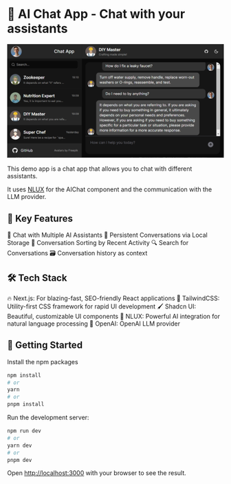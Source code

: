 # 🤖 AI Chat App - Chat with your assistants

![Chat with your assistants demo app](app/opengraph-image.png)

This demo app is a chat app that allows you to chat with different assistants.

It uses [NLUX](https://docs.nlkit.com/nlux/) for the AIChat component and the communication with the LLM provider.

## 🌟 Key Features

🤖 Chat with Multiple AI Assistants
💾 Persistent Conversations via Local Storage
📅 Conversation Sorting by Recent Activity
🔍 Search for Conversations
🗃️ Conversation history as context

## 🛠️ Tech Stack

🔥 Next.js: For blazing-fast, SEO-friendly React applications
🎨 TailwindCSS: Utility-first CSS framework for rapid UI development
🖌️ Shadcn UI: Beautiful, customizable UI components
🧠 NLUX: Powerful AI integration for natural language processing
🤖 OpenAI: OpenAI LLM provider

## 🚀 Getting Started

Install the npm packages

```bash
npm install
# or
yarn
# or
pnpm install
```

Run the development server:

```bash
npm run dev
# or
yarn dev
# or
pnpm dev
```

Open [http://localhost:3000](http://localhost:3000) with your browser to see the result.
